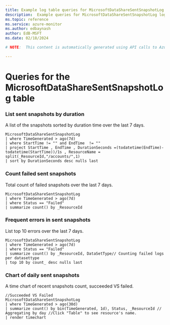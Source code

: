 ```yaml
---
title: Example log table queries for MicrosoftDataShareSentSnapshotLog
description:  Example queries for MicrosoftDataShareSentSnapshotLog log table
ms.topic: reference
ms.service: azure-monitor
ms.author: edbaynash
author: EdB-MSFT
ms.date: 02/18/2024

# NOTE:  This content is automatically generated using API calls to Azure. Any edits made on these files will be overwritten in the next run of the script. 

---
```


# Queries for the MicrosoftDataShareSentSnapshotLog table


### List sent snapshots by duration  


A list of the snapshots sorted by duration time over the last 7 days.  

```query
MicrosoftDataShareSentSnapshotLog
| where TimeGenerated > ago(7d) 
| where StartTime != "" and EndTime  != "" 
| project StartTime , EndTime , DurationSeconds =(todatetime(EndTime)-todatetime(StartTime))/1s , ResourceName = split(_ResourceId,"/accounts/",1) 
| sort by DurationSeconds desc nulls last 

```



### Count failed sent snapshots  


Total count of failed snapshots over the last 7 days.  

```query
MicrosoftDataShareSentSnapshotLog
| where TimeGenerated > ago(7d)  
| where Status == "Failed" 
| summarize count() by _ResourceId 
```



### Frequent errors in sent snapshots  


List top 10 errors over the last 7 days.  

```query
MicrosoftDataShareSentSnapshotLog 
| where TimeGenerated > ago(7d)  
| where Status == "Failed" 
| summarize count() by _ResourceId, DataSetType// Counting failed logs per datasettype
| top 10 by count_ desc nulls last
```



### Chart of daily sent snapshots  


A time chart of recent snapshots count, succeeded VS failed.  

```query
//Succeeded VS Failed
MicrosoftDataShareSentSnapshotLog 
| where TimeGenerated > ago(30d)  
| summarize count() by bin(TimeGenerated, 1d), Status, _ResourceId // Aggregating by day //Click "Table" to see resource's name.
| render timechart
```

